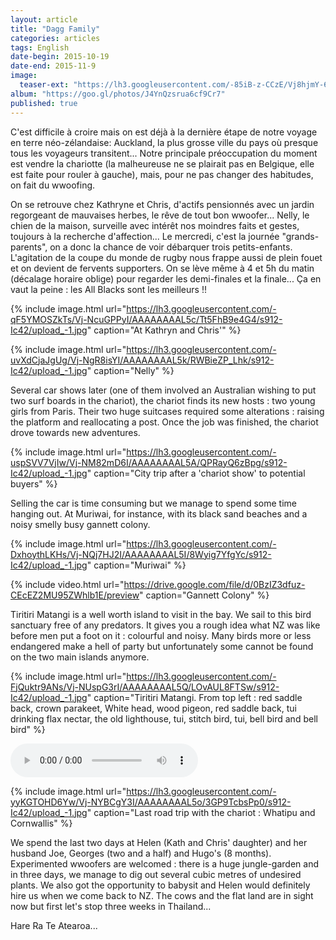 ```yaml
---
layout: article
title: "Dagg Family"
categories: articles
tags: English
date-begin: 2015-10-19
date-end: 2015-11-9
image: 
  teaser-ext: "https://lh3.googleusercontent.com/-85iB-z-CCzE/Vj8hjmY-6YI/AAAAAAAALyQ/y-Ms_D70RwU/s912-Ic42/upload_-1.jpg"
album: "https://goo.gl/photos/J4YnQzsrua6cf9Cr7"
published: true
---
```


C'est difficile à croire mais on est déjà à la dernière étape de notre voyage en terre néo-zélandaise: Auckland, la plus grosse ville du pays où presque tous les voyageurs transitent... Notre principale préoccupation du moment est vendre la chariotte (la malheureuse ne se plairait pas en Belgique, elle est faite pour rouler à gauche), mais, pour ne pas changer des habitudes, on fait du wwoofing. 

On se retrouve chez Kathryne et Chris, d'actifs pensionnés avec un jardin regorgeant de mauvaises herbes, le rêve de tout bon wwoofer... Nelly, le chien de la maison, surveille avec intérêt nos moindres faits et gestes, toujours à la recherche d'affection... Le mercredi, c'est la journée "grands-parents", on a donc la chance de voir débarquer trois petits-enfants. L'agitation de la coupe du monde de rugby nous frappe aussi de plein fouet et on devient de fervents supporters. On se lève même à 4 et 5h du matin (décalage horaire oblige) pour regarder les demi-finales et la finale... Ça en vaut la peine : les All Blacks sont les meilleurs !!

{% include image.html url="https://lh3.googleusercontent.com/-qF5YMOSZkTs/Vj-NcuGPPyI/AAAAAAAAL5c/Tt5FhB9e4G4/s912-Ic42/upload_-1.jpg" caption="At Kathryn and Chris'" %}

{% include image.html url="https://lh3.googleusercontent.com/-uvXdCjaJgUg/Vj-NgR8isYI/AAAAAAAAL5k/RWBieZP_Lhk/s912-Ic42/upload_-1.jpg" caption="Nelly" %}

Several car shows later (one of them involved an Australian wishing to put two surf boards in the chariot), the chariot finds its new hosts : two young girls from Paris. Their two huge suitcases required some alterations : raising the platform and reallocating a post. Once the job was finished, the chariot drove towards new adventures.

{% include image.html url="https://lh3.googleusercontent.com/-uspSVV7VjIw/Vj-NM82mD6I/AAAAAAAAL5A/QPRayQ6zBpg/s912-Ic42/upload_-1.jpg" caption="City trip after a 'chariot show' to potential buyers" %}

Selling the car is time consuming but we manage to spend some time hanging out. At Muriwai, for instance, with its black sand beaches and a noisy smelly busy gannett colony.

{% include image.html url="https://lh3.googleusercontent.com/-DxhoythLKHs/Vj-NQj7HJ2I/AAAAAAAAL5I/8Wyig7YfgYc/s912-Ic42/upload_-1.jpg" caption="Muriwai" %}

{% include video.html url="https://drive.google.com/file/d/0BzIZ3dfuz-CEcEZ2MU95ZWhlb1E/preview" caption="Gannett Colony" %}

Tiritiri Matangi is a well worth island to visit in the bay. We sail to this bird sanctuary free of any predators. It gives you a rough idea what NZ was like before men put a foot on it : colourful and noisy. Many birds more or less endangered make a hell of party but unfortunately some cannot be found on the two main islands anymore.

{% include image.html url="https://lh3.googleusercontent.com/-FjQuktr9ANs/Vj-NUspG3rI/AAAAAAAAL5Q/LOvAUL8FTSw/s912-Ic42/upload_-1.jpg" caption="Tiritiri Matangi. From top left : red saddle back, crown parakeet, White head, wood pigeon, red saddle back, tui drinking flax nectar, the old lighthouse, tui, stitch bird, tui, bell bird and bell bird" %}

<audio controls> <source src="https://drive.google.com/uc?export=download&id=0BzIZ3dfuz-CEdlpUdG1KSnFFZHc" type="audio/mp3"> </audio>

{% include image.html url="https://lh3.googleusercontent.com/-yyKGTOHD6Yw/Vj-NYBCgY3I/AAAAAAAAL5o/3GP9TcbsPp0/s912-Ic42/upload_-1.jpg" caption="Last road trip with the chariot : Whatipu and Cornwallis" %}

We spend the last two days at Helen (Kath and Chris' daughter) and her husband Joe, Georges (two and a half) and Hugo's (8 months). Experimented wwoofers are welcomed : there is a huge jungle-garden and in three days, we manage to dig out several cubic metres of undesired plants. We also got the opportunity to babysit and Helen would definitely hire us when we come back to NZ. The cows and the flat land are in sight now but first let's stop three weeks in Thailand...

Hare Ra Te Atearoa...